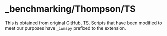 # _benchmarking/Thompson/TS

This is obtained from original GitHub, [TS](https://github.com/PatWalters/TS).
Scripts that have been modified to meet our purposes have <code>_iwmspy</code> prefixed to the extension.
